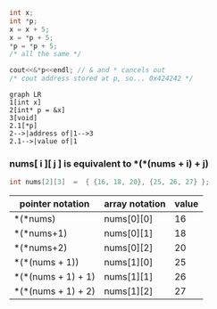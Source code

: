 ```cpp
int x;
int *p;
x = x + 5;
x = *p + 5;
*p = *p + 5;
/* all the same */

cout<<&*p<<endl; // & and * cancels out
/* cout address stored at p, so... 0x424242 */
```

```mermaid
graph LR
1[int x]
2[int* p = &x]
3[void]
2.1[*p]
2-->|address of|1-->3
2.1-->|value of|1
```

### nums[ i ][ j ] is equivalent to \*(\*(nums + i) + j)

```cpp
int nums[2][3]  =  { {16, 18, 20}, {25, 26, 27} };
```

| pointer notation     | array notation | value |
| -------------------- | -------------- | ----- |
| \*(\*nums)           | nums[0][0]     | 16    |
| \*(\*nums+1)         | nums[0][1]     | 18    |
| \*(\*nums+2)         | nums[0][2]     | 20    |
| \*(\*(nums + 1))     | nums[1][0]     | 25    |
| \*(\*(nums + 1) + 1) | nums[1][1]     | 26    |
| \*(\*(nums + 1) + 2) | nums[1][2]     | 27    |
